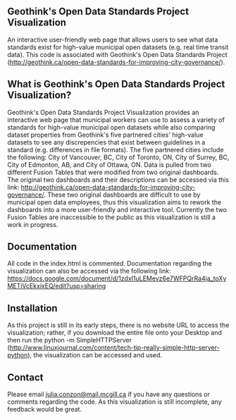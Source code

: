 Geothink's Open Data Standards Project Visualization
----------------------------------------------------

An interactive user-friendly web page that allows users to see what data standards exist for high-value municipal open datasets (e.g. real time transit data). This code is associated with Geothink's Open Data Standards Project (http://geothink.ca/open-data-standards-for-improving-city-governance/).

What is Geothink's Open Data Standards Project Visualization?
-------------------------------------------------------------

Geothink's Open Data Standards Project Visualization provides an interactive web page that municipal workers can use to assess a variety of standards for high-value municipal open datasets while also comparing dataset properties from Geothink's five partnered cities' high-value datasets to see any discrepencies that exist between guidelines in a standard (e.g. differences in file formats). The five partnered cities include the following: City of Vancouver, BC, City of Toronto, ON, City of Surrey, BC, City of Edmonton, AB, and City of Ottawa, ON. Data is pulled from two different Fusion Tables that were modified from two original dashboards. The original two dashboards and their descriptions can be accessed via this link: http://geothink.ca/open-data-standards-for-improving-city-governance/. These two original dashboards are difficult to use by municipal open data employees, thus this visualization aims to rework the dashboards into a more user-friendly and interactive tool. Currently the two Fusion Tables are inaccessible to the public as this visualization is still a work in progress.

Documentation
-------------

All code in the index.html is commented. Documentation regarding the visualization can also be accessed via the following link: https://docs.google.com/document/d/1zdxI1uLEMevz6e7WFPQrRa4ja_toXyMETiVcEkxixEQ/edit?usp=sharing


Installation
------------

As this project is still in its early steps, there is no website URL to access the visualization; rather, if you download the entire file onto your Desktop and then run the python -m SimpleHTTPServer (http://www.linuxjournal.com/content/tech-tip-really-simple-http-server-python), the visualization can be accessed and used. 

Contact
--------

Please email julia.conzon@mail.mcgill.ca if you have any questions or comments regarding the code. As this visualization is still incomplete, any feedback would be great. 
